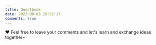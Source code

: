 ```yaml
---
title: Guestbook
date: 2023-08-03 15:52:17
comments: true
---
```


❤ Feel free to leave your comments and let's learn and exchange ideas together~